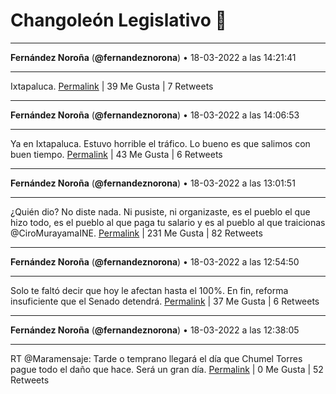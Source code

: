 # Changoleón Legislativo 🙈
*****
**Fernández Noroña** (**@fernandeznorona**) • 18-03-2022 a las 14:21:41
*****
Ixtapaluca.
[Permalink](https://twitter.com/fernandeznorona/status/1504946167473442820) | 39 Me Gusta | 7 Retweets
*****
**Fernández Noroña** (**@fernandeznorona**) • 18-03-2022 a las 14:06:53
*****
Ya en Ixtapaluca. Estuvo horrible el tráfico. Lo bueno es que salimos con buen tiempo.
[Permalink](https://twitter.com/fernandeznorona/status/1504942440863703041) | 43 Me Gusta | 6 Retweets
*****
**Fernández Noroña** (**@fernandeznorona**) • 18-03-2022 a las 13:01:51
*****
¿Quién dio? No diste nada. Ni pusiste, ni organizaste, es el pueblo el que hizo todo, es el pueblo al que paga tu salario y es al pueblo al que traicionas @CiroMurayamaINE.
[Permalink](https://twitter.com/fernandeznorona/status/1504926074978947079) | 231 Me Gusta | 82 Retweets
*****
**Fernández Noroña** (**@fernandeznorona**) • 18-03-2022 a las 12:54:50
*****
Solo te faltó decir que hoy le afectan hasta el 100%. En fin, reforma insuficiente que el Senado detendrá.
[Permalink](https://twitter.com/fernandeznorona/status/1504924311471149060) | 37 Me Gusta | 6 Retweets
*****
**Fernández Noroña** (**@fernandeznorona**) • 18-03-2022 a las 12:38:05
*****
RT @Maramensaje: Tarde o temprano llegará el día que Chumel Torres pague todo el daño que hace. 
Será un gran día.
[Permalink](https://twitter.com/fernandeznorona/status/1504920096543850500) | 0 Me Gusta | 52 Retweets